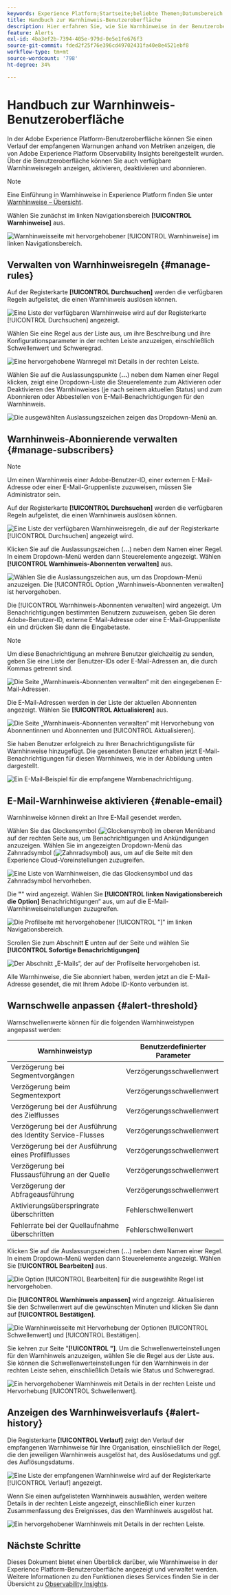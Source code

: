 ```yaml
---
keywords: Experience Platform;Startseite;beliebte Themen;Datumsbereich
title: Handbuch zur Warnhinweis-Benutzeroberfläche
description: Hier erfahren Sie, wie Sie Warnhinweise in der Benutzeroberfläche von Experience Platform verwalten.
feature: Alerts
exl-id: 4ba3ef2b-7394-405e-979d-0e5e1fe676f3
source-git-commit: fded2f25f76e396cd49702431fa40e8e4521ebf8
workflow-type: tm+mt
source-wordcount: '798'
ht-degree: 34%

---
```


# Handbuch zur Warnhinweis-Benutzeroberfläche

In der Adobe Experience Platform-Benutzeroberfläche können Sie einen Verlauf der empfangenen Warnungen anhand von Metriken anzeigen, die von Adobe Experience Platform Observability Insights bereitgestellt wurden. Über die Benutzeroberfläche können Sie auch verfügbare Warnhinweisregeln anzeigen, aktivieren, deaktivieren und abonnieren.

>[!NOTE]
>
>Eine Einführung in Warnhinweise in Experience Platform finden Sie unter [Warnhinweise – Übersicht](./overview.md).

Wählen Sie zunächst im linken Navigationsbereich **[!UICONTROL Warnhinweise]** aus.

![Warnhinweisseite mit hervorgehobener [!UICONTROL Warnhinweise] im linken Navigationsbereich.](../images/alerts/ui/workspace.png)

## Verwalten von Warnhinweisregeln {#manage-rules}

Auf der Registerkarte **[!UICONTROL Durchsuchen]** werden die verfügbaren Regeln aufgelistet, die einen Warnhinweis auslösen können.

![Eine Liste der verfügbaren Warnhinweise wird auf der Registerkarte [!UICONTROL Durchsuchen] angezeigt.](../images/alerts/ui/rules.png)

Wählen Sie eine Regel aus der Liste aus, um ihre Beschreibung und ihre Konfigurationsparameter in der rechten Leiste anzuzeigen, einschließlich Schwellenwert und Schweregrad.

![Eine hervorgehobene Warnregel mit Details in der rechten Leiste.](../images/alerts/ui/rule-details.png)

Wählen Sie auf die Auslassungspunkte (**...**) neben dem Namen einer Regel klicken, zeigt eine Dropdown-Liste die Steuerelemente zum Aktivieren oder Deaktivieren des Warnhinweises (je nach seinem aktuellen Status) und zum Abonnieren oder Abbestellen von E-Mail-Benachrichtigungen für den Warnhinweis.

![Die ausgewählten Auslassungszeichen zeigen das Dropdown-Menü an.](../images/alerts/ui/disable-subscribe.png)

## Warnhinweis-Abonnierende verwalten {#manage-subscribers}

>[!NOTE]
>
> Um einen Warnhinweis einer Adobe-Benutzer-ID, einer externen E-Mail-Adresse oder einer E-Mail-Gruppenliste zuzuweisen, müssen Sie Administrator sein.

Auf der Registerkarte **[!UICONTROL Durchsuchen]** werden die verfügbaren Regeln aufgelistet, die einen Warnhinweis auslösen können.

![Eine Liste der verfügbaren Warnhinweisregeln, die auf der Registerkarte [!UICONTROL Durchsuchen] angezeigt wird.](../images/alerts/ui/rules.png)

Klicken Sie auf die Auslassungszeichen (**…**) neben dem Namen einer Regel. In einem Dropdown-Menü werden dann Steuerelemente angezeigt. Wählen **[!UICONTROL Warnhinweis-Abonnenten verwalten]** aus.

![Wählen Sie die Auslassungszeichen aus, um das Dropdown-Menü anzuzeigen. Die [!UICONTROL Option „Warnhinweis-Abonnenten verwalten] ist hervorgehoben.](../images/alerts/ui/manage-alert-subscribers.png)

Die [!UICONTROL Warnhinweis-Abonnenten verwalten] wird angezeigt. Um Benachrichtigungen bestimmten Benutzern zuzuweisen, geben Sie deren Adobe-Benutzer-ID, externe E-Mail-Adresse oder eine E-Mail-Gruppenliste ein und drücken Sie dann die Eingabetaste.

>[!NOTE]
>
>Um diese Benachrichtigung an mehrere Benutzer gleichzeitig zu senden, geben Sie eine Liste der Benutzer-IDs oder E-Mail-Adressen an, die durch Kommas getrennt sind.

![Die Seite „Warnhinweis-Abonnenten verwalten“ mit den eingegebenen E-Mail-Adressen.](../images/alerts/ui/manage-alert-add-email.png)

Die E-Mail-Adressen werden in der Liste der aktuellen Abonnenten angezeigt. Wählen Sie **[!UICONTROL Aktualisieren]** aus.

![Die Seite „Warnhinweis-Abonnenten verwalten“ mit Hervorhebung von Abonnentinnen und Abonnenten und [!UICONTROL Aktualisieren].](../images/alerts/ui/manage-alert-subscribers-added-email.png)

Sie haben Benutzer erfolgreich zu Ihrer Benachrichtigungsliste für Warnhinweise hinzugefügt. Die gesendeten Benutzer erhalten jetzt E-Mail-Benachrichtigungen für diesen Warnhinweis, wie in der Abbildung unten dargestellt.

![Ein E-Mail-Beispiel für die empfangene Warnbenachrichtigung.](../images/alerts/ui/manage-alert-subscribers-email.png)

## E-Mail-Warnhinweise aktivieren {#enable-email}

Warnhinweise können direkt an Ihre E-Mail gesendet werden.

Wählen Sie das Glockensymbol (![Glockensymbol](/help/images/icons/bell.png)) im oberen Menüband auf der rechten Seite aus, um Benachrichtigungen und Ankündigungen anzuzeigen. Wählen Sie im angezeigten Dropdown-Menü das Zahnradsymbol (![Zahnradsymbol](/help/images/icons/settings.png)) aus, um auf die Seite mit den Experience Cloud-Voreinstellungen zuzugreifen.

![Eine Liste von Warnhinweisen, die das Glockensymbol und das Zahnradsymbol hervorheben.](../images/alerts/ui/edit-preferences.png)

Die **&quot;**&quot; wird angezeigt. Wählen Sie **[!UICONTROL linken Navigationsbereich die Option]** Benachrichtigungen“ aus, um auf die E-Mail-Warnhinweiseinstellungen zuzugreifen.

![Die Profilseite mit hervorgehobener [!UICONTROL  &quot;]&quot; im linken Navigationsbereich.](../images/alerts/ui/profile.png)

Scrollen Sie zum Abschnitt **E** unten auf der Seite und wählen Sie **[!UICONTROL Sofortige Benachrichtigungen]**

![Der Abschnitt „E-Mails“, der auf der Profilseite hervorgehoben ist.](../images/alerts/ui/notifications.png)

Alle Warnhinweise, die Sie abonniert haben, werden jetzt an die E-Mail-Adresse gesendet, die mit Ihrem Adobe ID-Konto verbunden ist.

## Warnschwelle anpassen {#alert-threshold}

Warnschwellenwerte können für die folgenden Warnhinweistypen angepasst werden:

| Warnhinweistyp | Benutzerdefinierter Parameter |
|---|---|
| Verzögerung bei Segmentvorgängen | Verzögerungsschwellenwert |
| Verzögerung beim Segmentexport | Verzögerungsschwellenwert |
| Verzögerung bei der Ausführung des Zielflusses | Verzögerungsschwellenwert |
| Verzögerung bei der Ausführung des Identity Service-Flusses | Verzögerungsschwellenwert |
| Verzögerung bei der Ausführung eines Profilflusses | Verzögerungsschwellenwert |
| Verzögerung bei Flussausführung an der Quelle | Verzögerungsschwellenwert |
| Verzögerung der Abfrageausführung | Verzögerungsschwellenwert |
| Aktivierungsüberspringrate überschritten | Fehlerschwellenwert |
| Fehlerrate bei der Quellaufnahme überschritten | Fehlerschwellenwert |

Klicken Sie auf die Auslassungszeichen (**…**) neben dem Namen einer Regel. In einem Dropdown-Menü werden dann Steuerelemente angezeigt. Wählen Sie **[!UICONTROL Bearbeiten]** aus.

![Die Option [!UICONTROL Bearbeiten] für die ausgewählte Regel ist hervorgehoben.](../images/alerts/ui/threshold-edit.png)

Die **[!UICONTROL Warnhinweis anpassen]** wird angezeigt. Aktualisieren Sie den Schwellenwert auf die gewünschten Minuten und klicken Sie dann auf **[!UICONTROL Bestätigen]**.

![Die Warnhinweisseite mit Hervorhebung der Optionen [!UICONTROL Schwellenwert] und [!UICONTROL Bestätigen].](../images/alerts/ui/threshold-update.png)

Sie kehren zur Seite &quot;**[!UICONTROL &quot;]**. Um die Schwellenwerteinstellungen für den Warnhinweis anzuzeigen, wählen Sie die Regel aus der Liste aus. Sie können die Schwellenwerteinstellungen für den Warnhinweis in der rechten Leiste sehen, einschließlich Details wie Status und Schweregrad.

![Ein hervorgehobener Warnhinweis mit Details in der rechten Leiste und Hervorhebung [!UICONTROL Schwellenwert].](../images/alerts/ui/threshold-view.png)

## Anzeigen des Warnhinweisverlaufs {#alert-history}

Die Registerkarte **[!UICONTROL Verlauf]** zeigt den Verlauf der empfangenen Warnhinweise für Ihre Organisation, einschließlich der Regel, die den jeweiligen Warnhinweis ausgelöst hat, des Auslösedatums und ggf. des Auflösungsdatums.

![Eine Liste der empfangenen Warnhinweise wird auf der Registerkarte [!UICONTROL Verlauf] angezeigt.](../images/alerts/ui/history.png)

Wenn Sie einen aufgelisteten Warnhinweis auswählen, werden weitere Details in der rechten Leiste angezeigt, einschließlich einer kurzen Zusammenfassung des Ereignisses, das den Warnhinweis ausgelöst hat.

![Ein hervorgehobener Warnhinweis mit Details in der rechten Leiste.](../images/alerts/ui/history-details.png)

## Nächste Schritte

Dieses Dokument bietet einen Überblick darüber, wie Warnhinweise in der Experience Platform-Benutzeroberfläche angezeigt und verwaltet werden. Weitere Informationen zu den Funktionen dieses Services finden Sie in der Übersicht zu [Observability Insights](../home.md).
